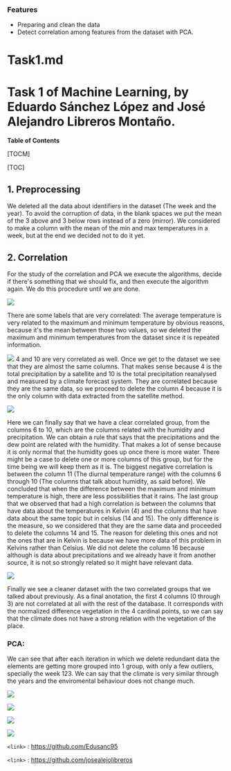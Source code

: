 ### Features

- Preparing and clean the data
- Detect correlation among features from the dataset with PCA.

# Task1.md
# Task 1 of Machine Learning, by Eduardo Sánchez López and José Alejandro Libreros Montaño.



**Table of Contents**

[TOCM]

[TOC]


## 1. Preprocessing
We deleted all the data about identifiers in the dataset (The week and the year).
To avoid the corruption of data, in the blank spaces we put the mean of the 3 above and 3 below rows instead of a zero (mirror).
We considered to make a column with the mean of the min and max temperatures in a week, but at the end we decided not to do it yet.

## 2. Correlation
For the study of the correlation and PCA we execute the algorithms, decide if there's something that we should fix, and then execute the algorithm again. We do this procedure until we are done.

![](https://raw.githubusercontent.com/Edusanc95/MachineLearning/master/Task1/images/correlation.png)

There are some labels that are very correlated: The average temperature is very related to the maximum and minimum temperature by obvious reasons, because it's the mean between those two values, so we deleted the maximum and minimum temperatures from the dataset since it is repeated information.

![](https://raw.githubusercontent.com/Edusanc95/MachineLearning/master/Task1/images/correlation2.png)
4 and 10 are very correlated as well. Once we get to the dataset we see that they are almost the same columns. That makes sense because 4 is the total precipitation by a satellite and 10 is the total precipitation reanalysed and measured by a climate forecast system. They are correlated because they are the same data, so we proceed to delete the column 4 because it is the only column with data extracted from the satellite method.

![](https://raw.githubusercontent.com/Edusanc95/MachineLearning/master/Task1/images/correlation3.png)

Here we can finally say that we have a clear correlated group, from the columns 6 to 10, which are the columns related with the humidity and precipitation. We can obtain a rule that says that the precipitations and the dew point are related with the humidity. That makes a lot of sense because it is only normal that the humidity goes up once there is more water. There might be a case to delete one or more columns of this group, but for the time being we will keep them as it is.
The biggest negative correlation is between the column 11 (The diurnal temperature range) with the columns 6 through 10 (The columns that talk about humidity, as said before). We concluded that when the difference between the maximum and minimum temperature is high, there are less possibilities that it rains. The last group that we observed that had a high correlation is between the columns that have data about the temperatures in Kelvin (4) and the columns that have data about the same topic but in celsius (14 and 15). The only difference is the measure, so we considered that they are the same data and proceeded to delete the columns 14 and 15. The reason for deleting this ones and not the ones that are in Kelvin is because we have more data of this problem in Kelvins rather than Celsius.
We did not delete the column 16 because although is data about precipitations and we already have it from another source, it is not so strongly related so it might have relevant data.

![](https://raw.githubusercontent.com/Edusanc95/MachineLearning/master/Task1/images/correlation4.png)

Finally we see a cleaner dataset with the two correlated groups that we talked about previously.
As a final anotation, the first 4 columns (0 through 3) are not correlated at all with the rest of the database. It corresponds with the normalized difference vegetation in the 4 cardinal points, so we can say that the climate does not have a strong relation with the vegetation of the place.

### PCA:
We can see that after each iteration in which we delete redundant data the elements are getting more grouped into 1 group, with only a few outliers, specially the week 123. We can say that the climate is very similar through the years and the enviromental behaviour does not change much.

![](https://raw.githubusercontent.com/Edusanc95/MachineLearning/master/Task1/images/first-iteration.png)

![](https://raw.githubusercontent.com/Edusanc95/MachineLearning/master/Task1/images/second-iteration.png)

![](https://raw.githubusercontent.com/Edusanc95/MachineLearning/master/Task1/images/third-iteration.png)

![](https://raw.githubusercontent.com/Edusanc95/MachineLearning/master/Task1/images/fourth-iteration.png)


`<link>` : <https://github.com/Edusanc95>

`<link>` : <https://github.com/josealejolibreros>


